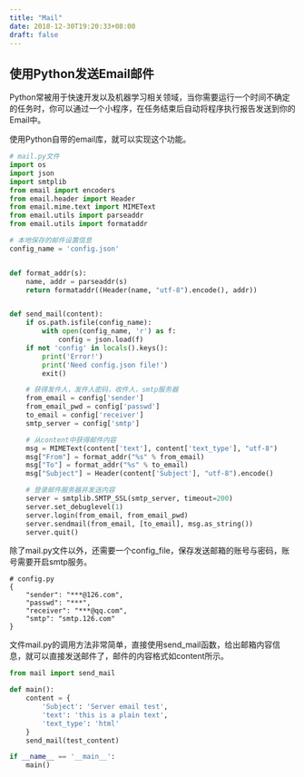 ```yaml
---
title: "Mail"
date: 2018-12-30T19:20:33+08:00
draft: false
---
```


## 使用Python发送Email邮件

Python常被用于快速开发以及机器学习相关领域，当你需要运行一个时间不确定的任务时，你可以通过一个小程序，在任务结束后自动将程序执行报告发送到你的Email中。

使用Python自带的email库，就可以实现这个功能。

```python
# mail.py文件
import os
import json
import smtplib
from email import encoders
from email.header import Header
from email.mime.text import MIMEText
from email.utils import parseaddr
from email.utils import formataddr

# 本地保存的邮件设置信息
config_name = 'config.json'


def format_addr(s):
    name, addr = parseaddr(s)
    return formataddr((Header(name, "utf-8").encode(), addr))


def send_mail(content):
    if os.path.isfile(config_name):
        with open(config_name, 'r') as f:
            config = json.load(f)
    if not 'config' in locals().keys():
        print('Error!')
        print('Need config.json file!')
        exit()

    # 获得发件人，发件人密码，收件人，smtp服务器
    from_email = config['sender']
    from_email_pwd = config['passwd']
    to_email = config['receiver']
    smtp_server = config['smtp']

    # 从content中获得邮件内容
    msg = MIMEText(content['text'], content['text_type'], "utf-8")
    msg["From"] = format_addr("%s" % from_email)
    msg["To"] = format_addr("%s" % to_email)
    msg["Subject"] = Header(content['Subject'], "utf-8").encode()

    # 登录邮件服务器并发送内容
    server = smtplib.SMTP_SSL(smtp_server, timeout=200)
    server.set_debuglevel(1)
    server.login(from_email, from_email_pwd)
    server.sendmail(from_email, [to_email], msg.as_string())
    server.quit()
```

除了mail.py文件以外，还需要一个config_file，保存发送邮箱的账号与密码，账号需要开启smtp服务。

```
# config.py
{
    "sender": "***@126.com",
    "passwd": "***",
    "receiver": "***@qq.com",
    "smtp": "smtp.126.com"
}
```

文件mail.py的调用方法非常简单，直接使用send_mail函数，给出邮箱内容信息，就可以直接发送邮件了，邮件的内容格式如content所示。

```python
from mail import send_mail

def main():
    content = {
        'Subject': 'Server email test',
        'text': 'this is a plain text',
        'text_type': 'html'
    }
    send_mail(test_content)

if __name__ == '__main__':
    main()
```